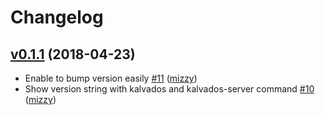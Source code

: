# Changelog

## [v0.1.1](https://github.com/aktsk/kalvados/compare/v0.1.0...v0.1.1) (2018-04-23)

* Enable to bump version easily [#11](https://github.com/aktsk/kalvados/pull/11) ([mizzy](https://github.com/mizzy))
* Show version string with kalvados and kalvados-server command [#10](https://github.com/aktsk/kalvados/pull/10) ([mizzy](https://github.com/mizzy))